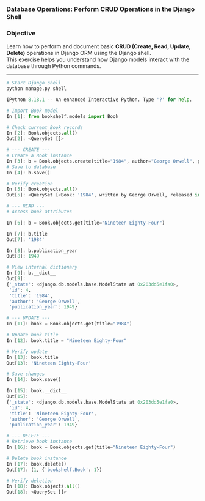 ### Database Operations: Perform CRUD Operations in the Django Shell



### Objective
Learn how to perform and document basic **CRUD (Create, Read, Update, Delete)** operations in Django ORM using the Django shell.  
This exercise helps you understand how Django models interact with the database through Python commands.

---

```python
# Start Django shell
python manage.py shell

IPython 8.18.1 -- An enhanced Interactive Python. Type '?' for help.

# Import Book model
In [1]: from bookshelf.models import Book

# Check current Book records
In [2]: Book.objects.all()
Out[2]: <QuerySet []>

# --- CREATE ---
# Create a Book instance
In [3]: b = Book.objects.create(title="1984", author="George Orwell", publication_year=1949)
# Save to database
In [4]: b.save()

# Verify creation
In [5]: Book.objects.all()
Out[5]: <QuerySet [<Book: '1984', written by George Orwell, released in 1949>]>

# --- READ ---
# Access book attributes

In [6]: b = Book.objects.get(title="Nineteen Eighty-Four")

In [7]: b.title
Out[7]: '1984'

In [8]: b.publication_year
Out[8]: 1949

# View internal dictionary
In [9]: b.__dict__
Out[9]:
{'_state': <django.db.models.base.ModelState at 0x203dd5e1fa0>,
 'id': 4,
 'title': '1984',
 'author': 'George Orwell',
 'publication_year': 1949}

# --- UPDATE ---
In [11]: book = Book.objects.get(title="1984")

# Update book title
In [12]: book.title = "Nineteen Eighty-Four"

# Verify update
In [13]: book.title
Out[13]: 'Nineteen Eighty-Four'

# Save changes
In [14]: book.save()

In [15]: book.__dict__
Out[15]:
{'_state': <django.db.models.base.ModelState at 0x203dd5e1fa0>,
 'id': 4,
 'title': 'Nineteen Eighty-Four',
 'author': 'George Orwell',
 'publication_year': 1949}

# --- DELETE ---
# Retrieve book instance
In [16]: book = Book.objects.get(title="Nineteen Eighty-Four")

# Delete book instance
In [17]: book.delete()
Out[17]: (1, {'bookshelf.Book': 1})

# Verify deletion
In [18]: Book.objects.all()
Out[18]: <QuerySet []>
